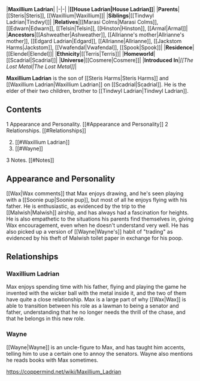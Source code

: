 |**Maxillium Ladrian**|
|-|-|
|**[[House Ladrian\|House Ladrian]]**|
|**Parents**|[[Steris\|Steris]], [[Waxillium\|Waxillium]]|
|**Siblings**|[[Tindwyl Ladrian\|Tindwyl]]|
|**Relatives**|[[Marasi Colms\|Marasi Colms]], [[Edwarn\|Edwarn]], [[Telsin\|Telsin]], [[Hinston\|Hinston]], [[Armal\|Armal]]|
|**Ancestors**|[[Ashweather\|Ashweather]], [[Allrianne's mother\|Allrianne's mother]], [[Edgard Ladrian\|Edgard]], [[Allrianne\|Allrianne]], [[Jackstom Harms\|Jackstom]], [[Vwafendal\|Vwafendal]], [[Spook\|Spook]]|
|**Residence**|[[Elendel\|Elendel]]|
|**Ethnicity**|[[Terris\|Terris]]|
|**Homeworld**|[[Scadrial\|Scadrial]]|
|**Universe**|[[Cosmere\|Cosmere]]|
|**Introduced In**|*[[The Lost Metal\|The Lost Metal]]*|

**Maxillium Ladrian** is the son of [[Steris Harms\|Steris Harms]] and [[Waxillium Ladrian\|Waxillium Ladrian]] on [[Scadrial\|Scadrial]]. He is the elder of their two children, brother to [[Tindwyl Ladrian\|Tindwyl Ladrian]].

## Contents

1 Appearance and Personality. [[#Appearance and Personality]] 
2 Relationships. [[#Relationships]] 

2. [[#Waxillium Ladrian]] 
2. [[#Wayne]] 


3 Notes. [[#Notes]] 


## Appearance and Personality
[[Wax\|Wax comments]] that Max enjoys drawing, and he's seen playing with a [[Soonie pup\|Soonie pup]], but most of all he enjoys flying with his father. He is enthusiastic, as evidenced by the trip to the [[Malwish\|Malwish]] airship, and has always had a fascination for heights. He is also empathetic to the situations his parents find themselves in, giving Wax encouragement, even when he doesn't understand very well. He has also picked up a version of [[Wayne\|Wayne's]] habit of "trading" as evidenced by his theft of Malwish toilet paper in exchange for his poop.

## Relationships
### Waxillium Ladrian
Max enjoys spending time with his father, flying and playing the game he invented with the wicker ball with the metal inside it, and the two of them have quite a close relationship. Max is a large part of why [[Wax\|Wax]] is able to transition between his role as a lawman to being a senator and father, understanding that he no longer needs the thrill of the chase, and that he belongs in this new role.

### Wayne
[[Wayne\|Wayne]] is an uncle-figure to Max, and has taught him accents, telling him to use a certain one to annoy the senators. Wayne also mentions he reads books with Max sometimes.



https://coppermind.net/wiki/Maxillium_Ladrian